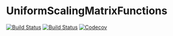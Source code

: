 # UniformScalingMatrixFunctions

[![Build Status](https://travis-ci.com/jagot/UniformScalingMatrixFunctions.jl.svg?branch=master)](https://travis-ci.com/jagot/UniformScalingMatrixFunctions.jl)
[![Build Status](https://ci.appveyor.com/api/projects/status/github/jagot/UniformScalingMatrixFunctions.jl?svg=true)](https://ci.appveyor.com/project/jagot/UniformScalingMatrixFunctions-jl)
[![Codecov](https://codecov.io/gh/jagot/UniformScalingMatrixFunctions.jl/branch/master/graph/badge.svg)](https://codecov.io/gh/jagot/UniformScalingMatrixFunctions.jl)
